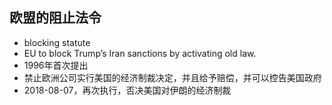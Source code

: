 <!-- 
title: EU Blocking Statute
from: 文茜
create: 2018-08-14
tags: term,en,economics
-->

## 欧盟的阻止法令

- blocking statute
- EU to block Trump’s Iran sanctions by activating old law.
- 1996年首次提出
- 禁止欧洲公司实行美国的经济制裁决定，并且给予赔偿，并可以控告美国政府
- 2018-08-07，再次执行，否决美国对伊朗的经济制裁